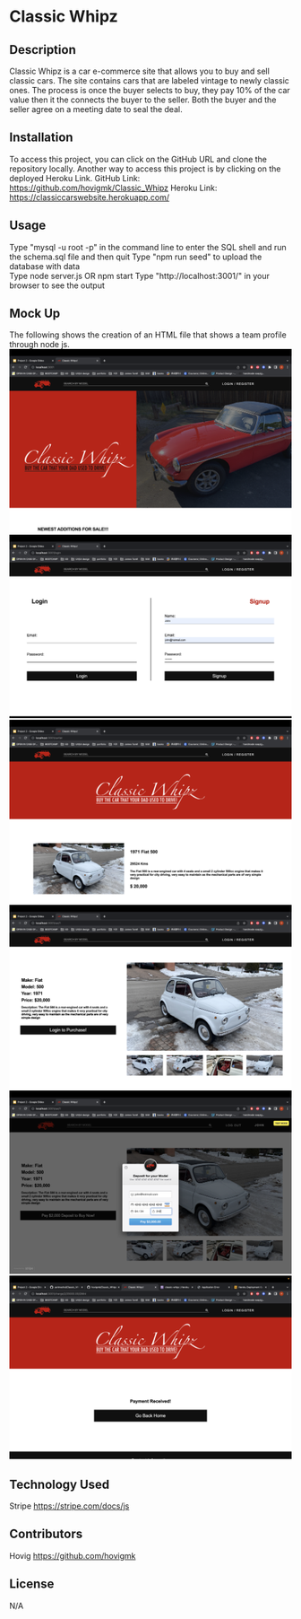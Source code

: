 # Classic Whipz

## Description

Classic Whipz is a car e-commerce site that allows you to buy and sell classic cars. The site contains cars that are labeled vintage to newly classic ones. The process is once the buyer selects to buy, they pay 10% of the car value then it the connects the buyer to the seller. Both the buyer and the seller agree on a meeting date to seal the deal.

## Installation

To access this project, you can click on the GitHub URL and clone the repository locally. Another way to access this project is by clicking on the deployed Heroku Link.
GitHub Link: https://github.com/hovigmk/Classic_Whipz
Heroku Link: https://classiccarswebsite.herokuapp.com/

## Usage

Type "mysql -u root -p" in the command line to enter the SQL shell and run the schema.sql file and then quit
Type "npm run seed" to upload the database with data  
Type node server.js OR npm start
Type "http://localhost:3001/" in your browser to see the output

## Mock Up

The following shows the creation of an HTML file that shows a team profile through node js.
![MockUp](./public/images/homepage.png)
![MockUp](./public/images/login.png)
![MockUp](./public/images/carlist.png)
![MockUp](./public/images/carpage.png)
![MockUp](./public/images/payment.png)
![MockUp](./public/images/end.png)

## Technology Used

Stripe https://stripe.com/docs/js

## Contributors

Hovig https://github.com/hovigmk

## License

N/A
